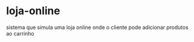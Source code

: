# loja-online
sistema que simula uma loja online onde o cliente pode adicionar produtos ao carrinho
